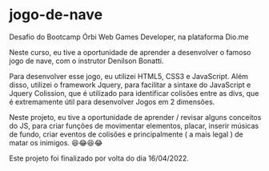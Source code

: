 # jogo-de-nave

Desafio do Bootcamp Órbi Web Games Developer, na plataforma Dio.me

Neste curso, eu tive a oportunidade de aprender a desenvolver o famoso jogo de nave, com o instrutor Denilson Bonatti.

Para desenvolver esse jogo, eu utilizei HTML5, CSS3 e JavaScript. Além disso, utilizei o framework Jquery, para facilitar a sintaxe do JavaScript e Jquery Colission,
que é utilizado para identificar colisões entre as divs, que é extremamente útil para desenvolver Jogos em 2 dimensões.

Neste projeto, eu tive a oportunidade de aprender / revisar alguns conceitos do JS, para criar funções de movimentar elementos, placar, inserir músicas de fundo, 
criar eventos de colisões e principalmente ( a mais legal ) de matar os inimigos. 😆😂😆😂

Este projeto foi finalizado por volta do dia 16/04/2022.
